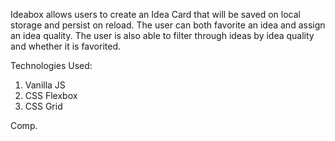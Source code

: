 Ideabox allows users to create an Idea Card that will be saved on local storage and persist on reload.  The user can both
favorite an idea and assign an idea quality. The user is also able to filter through ideas by idea quality and whether it is favorited.

Technologies Used:
1. Vanilla JS
2. CSS Flexbox
3. CSS Grid

Comp.
